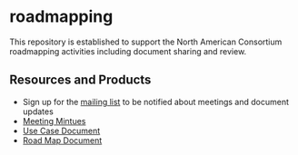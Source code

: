 roadmapping
===========

This repository is established to support the North American Consortium roadmapping activities including document sharing and review.

## Resources and Products

* Sign up for the [mailing list](http://eepurl.com/VYugr) to be notified about meetings and document updates
* [Meeting Mintues](https://github.com/ros-industrial-consortium/roadmapping/tree/master/Meetings)
* [Use Case Document](https://github.com/ros-industrial-consortium/roadmapping/blob/master/UseCases.md)
* [Road Map Document](https://github.com/ros-industrial-consortium/roadmapping/blob/master/RoadmappingDocument.md)
